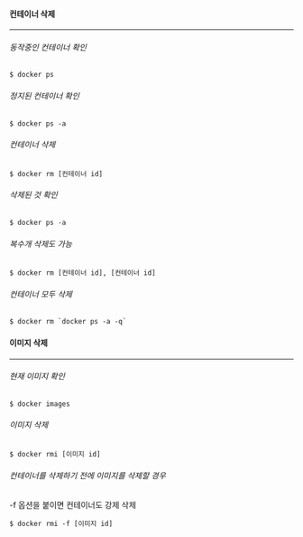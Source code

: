 #### 컨테이너 삭제

---



###### 동작중인 컨테이너 확인

```shell
$ docker ps
```



###### 정지된 컨테이너 확인

```shell
$ docker ps -a
```



###### 컨테이너 삭제

```shell
$ docker rm [컨테이너 id]
```



###### 삭제된 것 확인

```shell
$ docker ps -a
```



###### 복수개 삭제도 가능

```shell
$ docker rm [컨테이너 id], [컨테이너 id]
```



###### 컨테이너 모두 삭제

```shell
$ docker rm `docker ps -a -q`
```





#### 이미지 삭제

---



###### 현재 이미지 확인

```shell
$ docker images
```



###### 이미지 삭제

```shell
$ docker rmi [이미지 id]
```



###### 컨테이너를 삭제하기 전에 이미지를 삭제할 경우

-f 옵션을 붙이면 컨테이너도 강제 삭제

```shell
$ docker rmi -f [이미지 id]
```





















